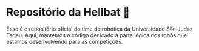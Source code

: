 # Repositório da Hellbat 🤖

Esse é o repositório oficial do time de robótica da Universidade São Judas Tadeu. Aqui, mantemos o código dedicado à parte lógica dos robôs que estamos desenvolvendo para as competições.
